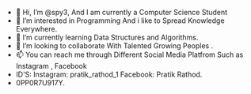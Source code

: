 - 👋 Hi, I’m @spy3, And I am currently a Computer Science Student
- 👀 I’m interested in Programming And i like to Spread Knowledge Everywhere.
- 🌱 I’m currently learning Data Structures and Algorithms.
- 💞️ I’m looking to collaborate With Talented Growing Peoples .
- 📫 You can reach me through Different Social Media Platfrom Such as Instagram , Facebook
-    ID'S:  Instagram: pratik_rathod_1
            Facebook: Pratik Rathod.
-    0PP0R7U917Y.

<!---
spy3/spy3 is a ✨ special ✨ repository because its `README.md` (this file) appears on your GitHub profile.
You can click the Preview link to take a look at your changes.
--->
